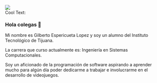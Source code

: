 ![](https://images.cooltext.com/5548434.png)
<br>
<a href="http://cooltext.com" target="_top"><img src="https://cooltext.com/images/ct_pixel.gif" width="70" height="15" alt="Cool Text: Logo and Graphics Generator" border="0" /></a>


### Hola colegas 👋

Mi nombre es Gilberto Espericueta Lopez y soy un alumno del Instituto Tecnológico de Tijuana.

La carrera que curso actualmente es: Ingeniería en Sistemas Computacionales.

Soy un aficionado de la programación de software aspirando a aprender mucho para algún día poder
dedicarme a trabajar e involucrarme en el desarrollo de videojuegos. 
 
